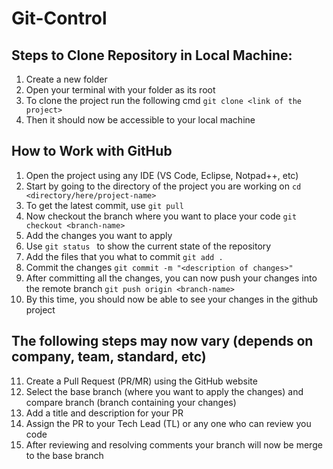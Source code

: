 # Git-Control
## Steps to Clone Repository in Local Machine: 
1. Create a new folder
2. Open your terminal with your folder as its root
3. To clone the project run the following cmd ```git clone <link of the project>```
4. Then it should now be accessible to your local machine

## How to Work with GitHub
1. Open the project using any IDE (VS Code, Eclipse, Notpad++, etc)
2. Start by going to the directory of the project you are working on  ```cd <directory/here/project-name> ```
3. To get the latest commit, use ```git pull ```
4. Now checkout the branch where you want to place your code  ```git checkout <branch-name> ```
5. Add the changes you want to apply
6. Use ```git status ``` to show the current state of the repository
7. Add the files that you what to commit  ```git add . ```
8. Commit the changes  ```git commit -m "<description of changes>" ```
9. After committing all the changes, you can now push your changes into the remote branch  ```git push origin <branch-name> ```
10. By this time, you should now be able to see your changes in the github project

## The following steps may now vary (depends on company, team, standard, etc)
11. Create a Pull Request (PR/MR) using the GitHub website
12. Select the base branch (where you want to apply the changes) and compare branch (branch containing your changes)
13. Add a title and description for your PR
14. Assign the PR to your Tech Lead (TL) or any one who can review you code
15. After reviewing and resolving comments your branch will now be merge to the base branch
